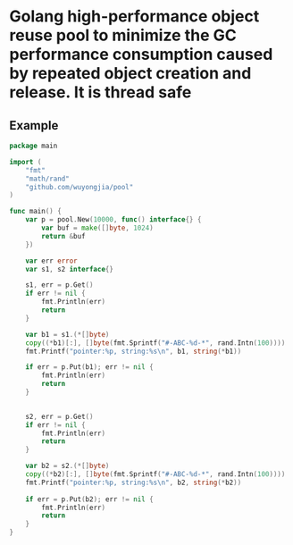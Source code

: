 # Golang high-performance object reuse pool to minimize the GC performance consumption caused by repeated object creation and release. It is thread safe

## Example
 

```go
package main

import (
    "fmt"
    "math/rand" 
    "github.com/wuyongjia/pool"
)

func main() {
	var p = pool.New(10000, func() interface{} {
		var buf = make([]byte, 1024)
		return &buf
	})

	var err error
	var s1, s2 interface{}

	s1, err = p.Get()
	if err != nil {
		fmt.Println(err)
		return
	}

	var b1 = s1.(*[]byte)
	copy((*b1)[:], []byte(fmt.Sprintf("#-ABC-%d-*", rand.Intn(100))))
	fmt.Printf("pointer:%p, string:%s\n", b1, string(*b1))

	if err = p.Put(b1); err != nil {
		fmt.Println(err)
		return
	}
	

	s2, err = p.Get()
	if err != nil {
		fmt.Println(err)
		return
	}

	var b2 = s2.(*[]byte)
	copy((*b2)[:], []byte(fmt.Sprintf("#-ABC-%d-*", rand.Intn(100))))
	fmt.Printf("pointer:%p, string:%s\n", b2, string(*b2))
	
	if err = p.Put(b2); err != nil {
		fmt.Println(err)
		return
	}
}
```
